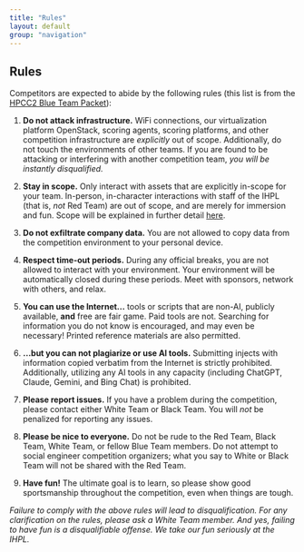 ```yaml
---
title: "Rules"
layout: default
group: "navigation"
---
```


## Rules

Competitors are expected to abide by the following rules (this list is from the [HPCC2 Blue Team Packet](https://docs.google.com/document/d/1qjwtu8gpzkxRIzSflSgdKfvOecLY_CFRlku64BFLPZg/edit)):

1.  **Do not attack infrastructure.** WiFi connections, our virtualization platform OpenStack, scoring agents, scoring platforms, and other competition infrastructure are *explicitly* out of scope. Additionally, do not touch the environments of other teams. If you are found to be attacking or interfering with another competition team, *you will be instantly disqualified.*

2.  **Stay in scope.**  Only interact with assets that are explicitly in-scope for your team. In-person, in-character interactions with staff of the IHPL (that is, *not* Red Team) are out of scope, and are merely for immersion and fun. Scope will be explained in further detail [here](https://docs.google.com/document/d/1qjwtu8gpzkxRIzSflSgdKfvOecLY_CFRlku64BFLPZg/edit#heading=h.5pot9u5hi9f4).

3. **Do not exfiltrate company data.** You are not allowed to copy data from the competition environment to your personal device.

4.  **Respect time-out periods.** During any official breaks, you are not allowed to interact with your environment. Your environment will be automatically closed during these periods. Meet with sponsors, network with others, and relax.

5.  **You can use the Internet...** tools or scripts that are non-AI, publicly available, **and** free are fair game. Paid tools are not. Searching for information you do not know is encouraged, and may even be necessary! Printed reference materials are also permitted.

6.  **...but you can not plagiarize or use AI tools.** Submitting injects with information copied verbatim from the Internet is strictly prohibited. Additionally, utilizing any AI tools in any capacity (including ChatGPT, Claude, Gemini, and Bing Chat) is prohibited.

7.  **Please report issues.** If you have a problem during the competition, please contact either White Team or Black Team. You will *not* be penalized for reporting any issues.

8.  **Please be nice to everyone.** Do not be rude to the Red Team, Black Team, White Team, or fellow Blue Team members. Do not attempt to social engineer competition organizers; what you say to White or Black Team will not be shared with the Red Team.

9.  **Have fun!** The ultimate goal is to learn, so please show good sportsmanship throughout the competition, even when things are tough.

*Failure to comply with the above rules will lead to disqualification. For any clarification on the rules, please ask a White Team member. And yes, failing to have fun is a disqualifiable offense. We take our fun seriously at the IHPL.*
